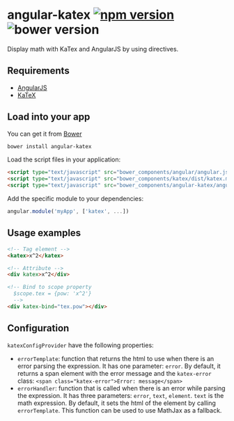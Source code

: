 # angular-katex [![npm version](http://img.shields.io/npm/v/angular-katex.svg)](https://npmjs.org/package/angular-katex) ![bower version](https://img.shields.io/bower/v/angular-katex.svg)
<!--- Travis badge
[![build status](https://img.shields.io/travis/tfoxy/angular-katex.svg)](https://travis-ci.org/tfoxy/angular-katex)
-->

Display math with KaTex and AngularJS by using directives.


## Requirements

  - [AngularJS](https://github.com/angular/angular.js)
  - [KaTeX](https://github.com/Khan/KaTeX)


## Load into your app

You can get it from [Bower](http://bower.io/)

```sh
bower install angular-katex
```

Load the script files in your application:

```html
<script type="text/javascript" src="bower_components/angular/angular.js"></script>
<script type="text/javascript" src="bower_components/katex/dist/katex.min.js"></script>
<script type="text/javascript" src="bower_components/angular-katex/angular-katex.js"></script>
```

Add the specific module to your dependencies:

```javascript
angular.module('myApp', ['katex', ...])
```


## Usage examples

```html
<!-- Tag element -->
<katex>x^2</katex>

<!-- Attribute -->
<div katex>x^2</div>

<!-- Bind to scope property
  $scope.tex = {pow: 'x^2'}
  -->
<div katex-bind="tex.pow"></div>
```


## Configuration

`katexConfigProvider` have the following properties:
 
   - `errorTemplate`: function that returns the html to use when there is an error parsing the expression.
   It has one parameter: `error`.
   By default, it returns a span element with the error message and the `katex-error` class: `<span class="katex-error">Error: message</span>`
   - `errorHandler`: function that is called when there is an error while parsing the expression.
   It has three parameters: `error`, `text`, `element`. `text` is the math expression.
   By default, it sets the html of the element by calling `errorTemplate`.
   This function can be used to use MathJax as a fallback.
